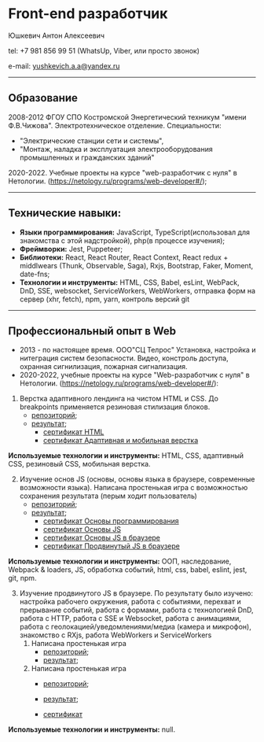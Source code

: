 # Front-end разработчик

Юшкевич Антон Алексеевич

tel: +7 981 856 99 51 (WhatsUp, Viber, или просто звонок)

e-mail: yushkevich.a.a@yandex.ru

____

## Образование 

2008-2012 ФГОУ СПО Костромской Энергетический техникум "имени Ф.В.Чижова". 
Электротехническое отделение. 
Специальности: 
 * "Электрические станции сети и системы", 
 * "Монтаж, наладка и эксплуатация электрооборудования промышленных и гражданских зданий"

 2020-2022. Учебные проекты на курсе "web-разработчик с нуля" в Нетологии. 
 (https://netology.ru/programs/web-developer#/);
____

## Технические навыки:

* **Языки программирования:** JavaScript, TypeScript(использовал для знакомства с этой надстройкой), php(в процессе изучения);
* **Фреймворки:** Jest, Puppeteer;
* **Библиотеки:** React, React Router, React Context, React redux + middlwears (Thunk, Observable, Saga), Rxjs, Bootstrap, Faker, Moment, date-fns;
* **Технологии и инструменты:** HTML, CSS, Babel, esLint, WebPack, DnD, SSE, websocket, ServiceWorkers, WebWorkers, отправка форм на сервер (xhr, fetch), npm, yarn, контроль версий git

____

## Профессиональный опыт в Web

* 2013 - по настоящее время. ООО"СЦ Телрос" Установка, настройка и нитеграция систем безопасности. Видео, констроль доступа, охранная сигнилизация, пожарная сигнализация.
* 2020-2022,  учебные проекты на курсе "Web-разработчик с нуля" в Нетологии.
(https://netology.ru/programs/web-developer#/): 

1. Верстка адаптивного лендинга на чистом HTML и CSS. До breakpoints применяется резиновая стилизация блоков.
    - [репозиторий](https://github.com/Yushkevich-A-A/mq-diploma);
    - [результат](https://yushkevich-a-a.github.io/mq-diploma/);
        - [сертификат HTML](https://netology.ru/backend/api/user/programs/11730/pdf_certificate)
        - [сертификат Адаптивная и мобильная верстка](https://netology.ru/backend/api/user/programs/12464/pdf_certificate)

**Используемые технологии и инструменты:** HTML, CSS, адаптивный CSS, резиновый CSS, мобильная верстка.

2. Изучение основ JS (основы, основы языка в браузере, современные возможности языка). 
Написана простенькая игра с возможностью сохранения результата (перым ходит пользователь)
    - [репозиторий](https://github.com/Yushkevich-A-A/js-advanced-diploma);
    - [результат](https://yushkevich-a-a.github.io/js-advanced-diploma/);
        - [сертификат Основы программирования](https://netology.ru/backend/api/user/programs/14989/pdf_certificate)
        - [сертификат Основы JS](https://netology.ru/backend/api/user/programs/16731/pdf_certificate)
        - [сертификат Основы JS в браузере](https://netology.ru/backend/api/user/programs/17294/pdf_certificate)
        - [сертификат Продвинутый JS в браузере](https://netology.ru/backend/api/user/programs/20124/pdf_certificate)

**Используемые технологии и инструменты:** ООП, наследование, Webpack & loaders, JS, обработка событий, html, css, babel, eslint, jest, git, npm.

3. Изучение продвинутого JS в браузере. По результату было изучено: настройка рабочего окружения, работа с событиями, перехват и прерывание событий, работа с формами, работа с технологией DnD, работа с HTTP, работа с SSE и Websocket, работа с анимациями, работа с геолокацией/уведомлениями/медиа (камера и микрофон), знакомство с RXjs, работа WebWorkers и ServiceWorkers
    1. Написана простенькая игра 
        - [репозиторий](https://github.com/Yushkevich-A-A/goblin_game);
        - [результат](https://yushkevich-a-a.github.io/goblin_game/);
    1. Написана простенькая игра 
        - [репозиторий](https://github.com/Yushkevich-A-A/goblin_game);
        - [результат](https://yushkevich-a-a.github.io/goblin_game/);









        - [сертификат](null)

**Используемые технологии и инструменты:** null.